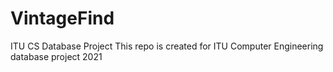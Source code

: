 # VintageFind
ITU CS Database Project
This repo is created for ITU Computer Engineering database project 2021
